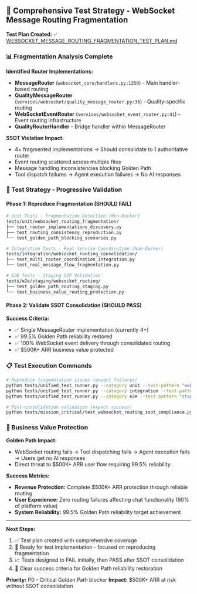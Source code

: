 ## 🧪 Comprehensive Test Strategy - WebSocket Message Routing Fragmentation

**Test Plan Created:** ✅ [WEBSOCKET_MESSAGE_ROUTING_FRAGMENTATION_TEST_PLAN.md](./WEBSOCKET_MESSAGE_ROUTING_FRAGMENTATION_TEST_PLAN.md)

### 📊 Fragmentation Analysis Complete

**Identified Router Implementations:**
- **MessageRouter** (`websocket_core/handlers.py:1250`) - Main handler-based routing
- **QualityMessageRouter** (`services/websocket/quality_message_router.py:36`) - Quality-specific routing
- **WebSocketEventRouter** (`services/websocket_event_router.py:41`) - Event routing infrastructure
- **QualityRouterHandler** - Bridge handler within MessageRouter

**SSOT Violation Impact:**
- 4+ fragmented implementations → Should consolidate to 1 authoritative router
- Event routing scattered across multiple files
- Message handling inconsistencies blocking Golden Path
- Tool dispatch failures → Agent execution failures → No AI responses

### 🎯 Test Strategy - Progressive Validation

#### Phase 1: Reproduce Fragmentation (SHOULD FAIL)
```bash
# Unit Tests - Fragmentation Detection (Non-Docker)
tests/unit/websocket_routing_fragmentation/
├── test_router_implementations_discovery.py
├── test_routing_consistency_reproduction.py
└── test_golden_path_blocking_scenarios.py

# Integration Tests - Real Service Coordination (Non-Docker)
tests/integration/websocket_routing_consolidation/
├── test_multi_router_coordination_integration.py
└── test_real_message_flow_fragmentation.py

# E2E Tests - Staging GCP Validation
tests/e2e/staging/websocket_routing/
├── test_golden_path_routing_staging.py
└── test_business_value_routing_protection.py
```

#### Phase 2: Validate SSOT Consolidation (SHOULD PASS)
**Success Criteria:**
- ✅ Single MessageRouter implementation (currently 4+)
- ✅ 99.5% Golden Path reliability restored
- ✅ 100% WebSocket event delivery through consolidated routing
- ✅ $500K+ ARR business value protected

### 📋 Test Execution Commands

```bash
# Reproduce fragmentation issues (expect failures)
python tests/unified_test_runner.py --category unit --test-pattern "websocket_routing_fragmentation"
python tests/unified_test_runner.py --category integration --test-pattern "websocket_routing_consolidation"
python tests/unified_test_runner.py --category e2e --test-pattern "staging/websocket_routing"

# Post-consolidation validation (expect success)
python tests/mission_critical/test_websocket_routing_ssot_compliance.py
```

### 🚀 Business Value Protection

**Golden Path Impact:**
- WebSocket routing fails → Tool dispatching fails → Agent execution fails → Users get no AI responses
- Direct threat to $500K+ ARR user flow requiring 99.5% reliability

**Success Metrics:**
- **Revenue Protection:** Complete $500K+ ARR protection through reliable routing
- **User Experience:** Zero routing failures affecting chat functionality (90% of platform value)
- **System Reliability:** 99.5% Golden Path reliability target achievement

---

**Next Steps:**
1. ✅ Test plan created with comprehensive coverage
2. 🔄 Ready for test implementation - focused on reproducing fragmentation
3. 📈 Tests designed to FAIL initially, then PASS after SSOT consolidation
4. 🎯 Clear success criteria for Golden Path reliability restoration

**Priority:** P0 - Critical Golden Path blocker
**Impact:** $500K+ ARR at risk without SSOT consolidation